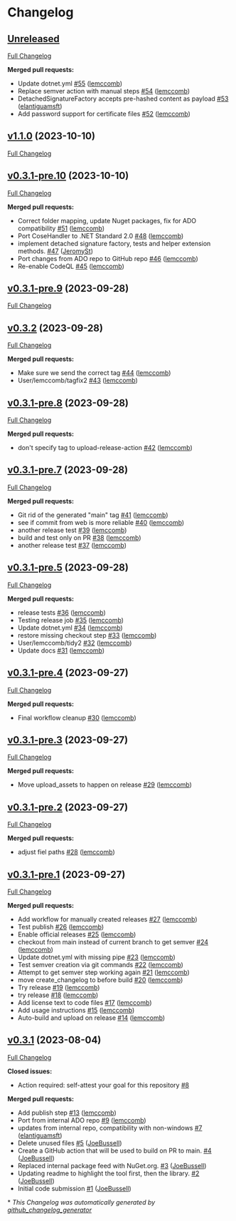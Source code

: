 # Changelog

## [Unreleased](https://github.com/microsoft/CoseSignTool/tree/HEAD)

[Full Changelog](https://github.com/microsoft/CoseSignTool/compare/v1.1.0...HEAD)

**Merged pull requests:**

- Update dotnet.yml [\#55](https://github.com/microsoft/CoseSignTool/pull/55) ([lemccomb](https://github.com/lemccomb))
- Replace semver action with manual steps [\#54](https://github.com/microsoft/CoseSignTool/pull/54) ([lemccomb](https://github.com/lemccomb))
- DetachedSignatureFactory accepts pre-hashed content as payload [\#53](https://github.com/microsoft/CoseSignTool/pull/53) ([elantiguamsft](https://github.com/elantiguamsft))
- Add password support for certificate files [\#52](https://github.com/microsoft/CoseSignTool/pull/52) ([lemccomb](https://github.com/lemccomb))

## [v1.1.0](https://github.com/microsoft/CoseSignTool/tree/v1.1.0) (2023-10-10)

[Full Changelog](https://github.com/microsoft/CoseSignTool/compare/v0.3.1-pre.10...v1.1.0)

## [v0.3.1-pre.10](https://github.com/microsoft/CoseSignTool/tree/v0.3.1-pre.10) (2023-10-10)

[Full Changelog](https://github.com/microsoft/CoseSignTool/compare/v0.3.1-pre.9...v0.3.1-pre.10)

**Merged pull requests:**

- Correct folder mapping, update Nuget packages, fix for ADO compatibility [\#51](https://github.com/microsoft/CoseSignTool/pull/51) ([lemccomb](https://github.com/lemccomb))
- Port CoseHandler to .NET Standard 2.0 [\#48](https://github.com/microsoft/CoseSignTool/pull/48) ([lemccomb](https://github.com/lemccomb))
- implement detached signature factory, tests and helper extension methods. [\#47](https://github.com/microsoft/CoseSignTool/pull/47) ([JeromySt](https://github.com/JeromySt))
- Port changes from ADO repo to GitHub repo [\#46](https://github.com/microsoft/CoseSignTool/pull/46) ([lemccomb](https://github.com/lemccomb))
- Re-enable CodeQL [\#45](https://github.com/microsoft/CoseSignTool/pull/45) ([lemccomb](https://github.com/lemccomb))

## [v0.3.1-pre.9](https://github.com/microsoft/CoseSignTool/tree/v0.3.1-pre.9) (2023-09-28)

[Full Changelog](https://github.com/microsoft/CoseSignTool/compare/v0.3.2...v0.3.1-pre.9)

## [v0.3.2](https://github.com/microsoft/CoseSignTool/tree/v0.3.2) (2023-09-28)

[Full Changelog](https://github.com/microsoft/CoseSignTool/compare/v0.3.1-pre.8...v0.3.2)

**Merged pull requests:**

- Make sure we send the correct tag [\#44](https://github.com/microsoft/CoseSignTool/pull/44) ([lemccomb](https://github.com/lemccomb))
- User/lemccomb/tagfix2 [\#43](https://github.com/microsoft/CoseSignTool/pull/43) ([lemccomb](https://github.com/lemccomb))

## [v0.3.1-pre.8](https://github.com/microsoft/CoseSignTool/tree/v0.3.1-pre.8) (2023-09-28)

[Full Changelog](https://github.com/microsoft/CoseSignTool/compare/v0.3.1-pre.7...v0.3.1-pre.8)

**Merged pull requests:**

- don't specify tag to upload-release-action [\#42](https://github.com/microsoft/CoseSignTool/pull/42) ([lemccomb](https://github.com/lemccomb))

## [v0.3.1-pre.7](https://github.com/microsoft/CoseSignTool/tree/v0.3.1-pre.7) (2023-09-28)

[Full Changelog](https://github.com/microsoft/CoseSignTool/compare/v0.3.1-pre.5...v0.3.1-pre.7)

**Merged pull requests:**

- Git rid of the generated "main" tag [\#41](https://github.com/microsoft/CoseSignTool/pull/41) ([lemccomb](https://github.com/lemccomb))
- see if commit from web is more reliable [\#40](https://github.com/microsoft/CoseSignTool/pull/40) ([lemccomb](https://github.com/lemccomb))
- another release test [\#39](https://github.com/microsoft/CoseSignTool/pull/39) ([lemccomb](https://github.com/lemccomb))
- build and test only on PR [\#38](https://github.com/microsoft/CoseSignTool/pull/38) ([lemccomb](https://github.com/lemccomb))
- another release test [\#37](https://github.com/microsoft/CoseSignTool/pull/37) ([lemccomb](https://github.com/lemccomb))

## [v0.3.1-pre.5](https://github.com/microsoft/CoseSignTool/tree/v0.3.1-pre.5) (2023-09-28)

[Full Changelog](https://github.com/microsoft/CoseSignTool/compare/v0.3.1-pre.4...v0.3.1-pre.5)

**Merged pull requests:**

- release tests [\#36](https://github.com/microsoft/CoseSignTool/pull/36) ([lemccomb](https://github.com/lemccomb))
- Testing release job [\#35](https://github.com/microsoft/CoseSignTool/pull/35) ([lemccomb](https://github.com/lemccomb))
- Update dotnet.yml [\#34](https://github.com/microsoft/CoseSignTool/pull/34) ([lemccomb](https://github.com/lemccomb))
- restore missing checkout step [\#33](https://github.com/microsoft/CoseSignTool/pull/33) ([lemccomb](https://github.com/lemccomb))
- User/lemccomb/tidy2 [\#32](https://github.com/microsoft/CoseSignTool/pull/32) ([lemccomb](https://github.com/lemccomb))
- Update docs [\#31](https://github.com/microsoft/CoseSignTool/pull/31) ([lemccomb](https://github.com/lemccomb))

## [v0.3.1-pre.4](https://github.com/microsoft/CoseSignTool/tree/v0.3.1-pre.4) (2023-09-27)

[Full Changelog](https://github.com/microsoft/CoseSignTool/compare/v0.3.1-pre.3...v0.3.1-pre.4)

**Merged pull requests:**

- Final workflow cleanup [\#30](https://github.com/microsoft/CoseSignTool/pull/30) ([lemccomb](https://github.com/lemccomb))

## [v0.3.1-pre.3](https://github.com/microsoft/CoseSignTool/tree/v0.3.1-pre.3) (2023-09-27)

[Full Changelog](https://github.com/microsoft/CoseSignTool/compare/v0.3.1-pre.2...v0.3.1-pre.3)

**Merged pull requests:**

- Move upload\_assets to happen on release [\#29](https://github.com/microsoft/CoseSignTool/pull/29) ([lemccomb](https://github.com/lemccomb))

## [v0.3.1-pre.2](https://github.com/microsoft/CoseSignTool/tree/v0.3.1-pre.2) (2023-09-27)

[Full Changelog](https://github.com/microsoft/CoseSignTool/compare/v0.3.1-pre.1...v0.3.1-pre.2)

**Merged pull requests:**

- adjust fiel paths [\#28](https://github.com/microsoft/CoseSignTool/pull/28) ([lemccomb](https://github.com/lemccomb))

## [v0.3.1-pre.1](https://github.com/microsoft/CoseSignTool/tree/v0.3.1-pre.1) (2023-09-27)

[Full Changelog](https://github.com/microsoft/CoseSignTool/compare/v0.3.1...v0.3.1-pre.1)

**Merged pull requests:**

- Add workflow for manually created releases [\#27](https://github.com/microsoft/CoseSignTool/pull/27) ([lemccomb](https://github.com/lemccomb))
- Test publish [\#26](https://github.com/microsoft/CoseSignTool/pull/26) ([lemccomb](https://github.com/lemccomb))
- Enable official releases [\#25](https://github.com/microsoft/CoseSignTool/pull/25) ([lemccomb](https://github.com/lemccomb))
- checkout from main instead of current branch to get semver [\#24](https://github.com/microsoft/CoseSignTool/pull/24) ([lemccomb](https://github.com/lemccomb))
- Update dotnet.yml with missing pipe [\#23](https://github.com/microsoft/CoseSignTool/pull/23) ([lemccomb](https://github.com/lemccomb))
- Test semver creation via git commands [\#22](https://github.com/microsoft/CoseSignTool/pull/22) ([lemccomb](https://github.com/lemccomb))
- Attempt to get semver step working again [\#21](https://github.com/microsoft/CoseSignTool/pull/21) ([lemccomb](https://github.com/lemccomb))
- move create\_changelog to before build [\#20](https://github.com/microsoft/CoseSignTool/pull/20) ([lemccomb](https://github.com/lemccomb))
- Try release [\#19](https://github.com/microsoft/CoseSignTool/pull/19) ([lemccomb](https://github.com/lemccomb))
- try release [\#18](https://github.com/microsoft/CoseSignTool/pull/18) ([lemccomb](https://github.com/lemccomb))
- Add license text to code files [\#17](https://github.com/microsoft/CoseSignTool/pull/17) ([lemccomb](https://github.com/lemccomb))
- Add usage instructions [\#15](https://github.com/microsoft/CoseSignTool/pull/15) ([lemccomb](https://github.com/lemccomb))
- Auto-build and upload on release [\#14](https://github.com/microsoft/CoseSignTool/pull/14) ([lemccomb](https://github.com/lemccomb))

## [v0.3.1](https://github.com/microsoft/CoseSignTool/tree/v0.3.1) (2023-08-04)

[Full Changelog](https://github.com/microsoft/CoseSignTool/compare/171c25c3ada781341ce98149bf0d98794c2c8b68...v0.3.1)

**Closed issues:**

- Action required: self-attest your goal for this repository [\#8](https://github.com/microsoft/CoseSignTool/issues/8)

**Merged pull requests:**

- Add publish step [\#13](https://github.com/microsoft/CoseSignTool/pull/13) ([lemccomb](https://github.com/lemccomb))
- Port from internal ADO repo [\#9](https://github.com/microsoft/CoseSignTool/pull/9) ([lemccomb](https://github.com/lemccomb))
- updates from internal repo, compatibility with non-windows [\#7](https://github.com/microsoft/CoseSignTool/pull/7) ([elantiguamsft](https://github.com/elantiguamsft))
- Delete unused files [\#5](https://github.com/microsoft/CoseSignTool/pull/5) ([JoeBussell](https://github.com/JoeBussell))
- Create a GitHub action that will be used to build on PR to main. [\#4](https://github.com/microsoft/CoseSignTool/pull/4) ([JoeBussell](https://github.com/JoeBussell))
- Replaced internal package feed with NuGet.org. [\#3](https://github.com/microsoft/CoseSignTool/pull/3) ([JoeBussell](https://github.com/JoeBussell))
- Updating readme to highlight the tool first, then the library.  [\#2](https://github.com/microsoft/CoseSignTool/pull/2) ([JoeBussell](https://github.com/JoeBussell))
- Initial code submission [\#1](https://github.com/microsoft/CoseSignTool/pull/1) ([JoeBussell](https://github.com/JoeBussell))



\* *This Changelog was automatically generated by [github_changelog_generator](https://github.com/github-changelog-generator/github-changelog-generator)*
